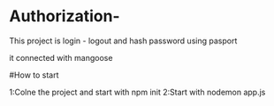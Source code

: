 # Authorization-



This project is login - logout and hash password using pasport 


it connected with mangoose




#How to start




1:Colne the project and start with npm init
2:Start with nodemon app.js
